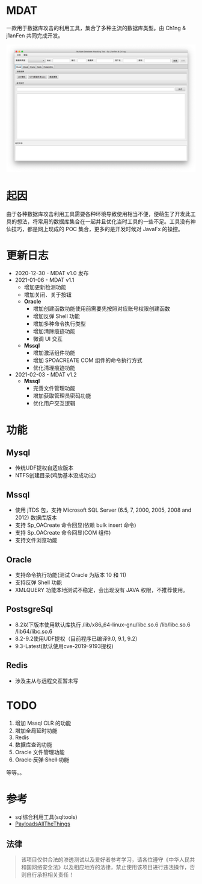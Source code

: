 # MDAT
一款用于数据库攻击的利用工具，集合了多种主流的数据库类型。由 Ch1ng & j1anFen 共同完成开发。

![pic](./images/Xnip2021-01-06_12-11-46.png)

# 起因
由于各种数据库攻击利用工具需要各种环境导致使用相当不便，便萌生了开发此工具的想法，将常用的数据库集合在一起并且优化当时工具的一些不足。工具没有神仙技巧，都是网上现成的 POC 集合，更多的是开发时候对 JavaFx 的操控。

# 更新日志
- 2020-12-30 - MDAT v1.0 发布
- 2021-01-06 - MDAT v1.1
  - 增加更新检测功能
  - 增加关闭、关于按钮
  - **Oracle**
    - 增加创建函数功能使用前需要先按照对应账号权限创建函数
    - 增加反弹 Shell 功能
    - 增加多种命令执行类型
    - 增加清除痕迹功能
    - 微调 UI 交互
  - **Mssql**
    - 增加激活组件功能
    - 增加 SPOACREATE COM 组件的命令执行方式
    - 优化清理痕迹功能
- 2021-02-03 - MDAT v1.2
  - **Mssql**
    - 完善文件管理功能
    - 增加获取管理员密码功能
    - 优化用户交互逻辑


# 功能
## Mysql
- 传统UDF提权自适应版本
- NTFS创建目录(鸡肋基本没成功过)

## Mssql
- 使用 jTDS 包，支持 Microsoft SQL Server (6.5, 7, 2000, 2005, 2008 and 2012) 数据库版本
- 支持 Sp_OACreate 命令回显(依赖 bulk insert 命令)
- 支持 Sp_OACreate 命令回显(COM 组件)
- 支持文件浏览功能

## Oracle
- 支持命令执行功能(测试 Oracle 为版本 10 和 11)
- 支持反弹 Shell 功能
- XMLQUERY 功能本地测试不稳定，会出现没有 JAVA 权限，不推荐使用。

## PostsgreSql
- 8.2以下版本使用默认库执行 /lib/x86_64-linux-gnu/libc.so.6 /lib/libc.so.6 /lib64/libc.so.6
- 8.2-9.2使用UDF提权（目前程序已编译9.0, 9.1, 9.2）
- 9.3-Latest(默认使用cve-2019-9193提权)

## Redis
- 涉及主从与远程交互暂未写


# TODO
1. 增加 Mssql CLR 的功能
2. 增加全局延时功能
3. Redis
4. 数据库查询功能
5. Oracle 文件管理功能
6. ~~Oracle 反弹 Shell 功能~~

等等。。

# 参考
- sql综合利用工具(sqltools)
- [PayloadsAllTheThings](https://github.com/swisskyrepo/PayloadsAllTheThings/blob/master/SQL%20Injection/PostgreSQL%20Injection.md)

## 法律
> 该项目仅供合法的渗透测试以及爱好者参考学习，请各位遵守《中华人民共和国网络安全法》以及相应地方的法律，禁止使用该项目进行违法操作，否则自行承担相关责任！
